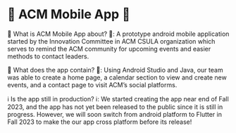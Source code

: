# 📱 ACM Mobile App 📱
🔔 What is ACM Mobile App about? 🔔: A prototype android mobile application started by the Innovation Committee in ACM CSULA organization which serves to remind the ACM community for upcoming events and easier methods to contact leaders.

📅 What does the app contain? 📅: Using Android Studio and Java, our team was able to create a home page, a calendar section to view and create new events, and a contact page to visit ACM’s social platforms.

ℹ️ Is the app still in production? ℹ️: We started creating the app near end of Fall 2023, and the app has not yet been released to the public since it is still in progress. However, we will soon switch from android platform to Flutter in Fall 2023 to make the our app cross platform before its release!

